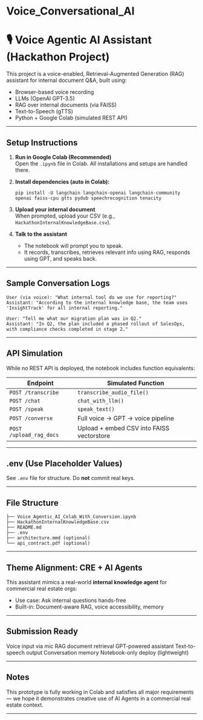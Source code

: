 # Voice_Conversational_AI


# 🎙️ Voice Agentic AI Assistant (Hackathon Project)

This project is a voice-enabled, Retrieval-Augmented Generation (RAG) assistant for internal document Q&A, built using:

- Browser-based voice recording
- LLMs (OpenAI GPT-3.5)
- RAG over internal documents (via FAISS)
- Text-to-Speech (gTTS)
- Python + Google Colab (simulated REST API)

---

## Setup Instructions

1. **Run in Google Colab (Recommended)**  
   Open the `.ipynb` file in Colab. All installations and setups are handled there.

2. **Install dependencies (auto in Colab):**
   ```
   pip install -U langchain langchain-openai langchain-community openai faiss-cpu gtts pydub speechrecognition tenacity
   ```

3. **Upload your internal document**  
   When prompted, upload your CSV (e.g., `HackathonInternalKnowledgeBase.csv`).

4. **Talk to the assistant**  
   - The notebook will prompt you to speak.
   - It records, transcribes, retrieves relevant info using RAG, responds using GPT, and speaks back.

---

## Sample Conversation Logs

```
User (via voice): "What internal tool do we use for reporting?"
Assistant: "According to the internal knowledge base, the team uses 'InsightTrack' for all internal reporting."
```

```
User: "Tell me what our migration plan was in Q2."
Assistant: "In Q2, the plan included a phased rollout of SalesOps, with compliance checks completed in stage 2."
```

---

## API Simulation

While no REST API is deployed, the notebook includes function equivalents:

| Endpoint | Simulated Function |
|----------|--------------------|
| `POST /transcribe` | `transcribe_audio_file()` |
| `POST /chat` | `chat_with_llm()` |
| `POST /speak` | `speak_text()` |
| `POST /converse` | Full voice → GPT → voice pipeline |
| `POST /upload_rag_docs` | Upload + embed CSV into FAISS vectorstore |

---

## .env (Use Placeholder Values)

See `.env` file for structure. Do **not** commit real keys.

---

## File Structure

```
├── Voice_Agentic_AI_Colab_With_Conversion.ipynb
├── HackathonInternalKnowledgeBase.csv
├── README.md
├── .env
├── architecture.mmd (optional)
└── api_contract.pdf (optional)
```

---

## Theme Alignment: CRE + AI Agents

This assistant mimics a real-world **internal knowledge agent** for commercial real estate orgs:
- Use case: Ask internal questions hands-free
- Built-in: Document-aware RAG, voice accessibility, memory

---

## Submission Ready
Voice input via mic
RAG document retrieval
GPT-powered assistant
Text-to-speech output
Conversation memory
Notebook-only deploy (lightweight)

---

##  Notes


This prototype is fully working in Colab and satisfies all major requirements — we hope it demonstrates creative use of AI Agents in a commercial real estate context.

---
